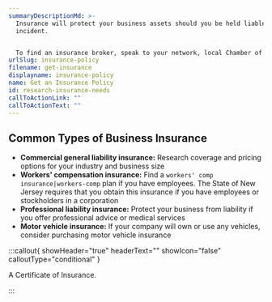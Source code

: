 ```yaml
---
summaryDescriptionMd: >-
  Insurance will protect your business assets should you be held liable for an
  incident.


  To find an insurance broker, speak to your network, local Chamber of Commerce, or supplier. Oftentimes, the best way to find a broker is through word of mouth.
urlSlug: insurance-policy
filename: get-insurance
displayname: insurance-policy
name: Get an Insurance Policy
id: research-insurance-needs
callToActionLink: ""
callToActionText: ""
---
```

## Common Types of Business Insurance

* **Commercial general liability insurance:** Research coverage and pricing options for your industry and business size
* **Workers' compensation insurance:** Find a `workers' comp insurance|workers-comp` plan if you have employees. The State of New Jersey requires that you obtain this insurance if you have employees or stockholders in a corporation
* **Professional liability insurance:** Protect your business from liability if you offer professional advice or medical services
* **Motor vehicle insurance:** If your company will own or use any vehicles, consider purchasing motor vehicle insurance

:::callout{ showHeader="true" headerText="" showIcon="false" calloutType="conditional" }

A Certificate of Insurance.

:::
